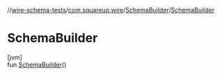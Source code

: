 //[wire-schema-tests](../../../index.md)/[com.squareup.wire](../index.md)/[SchemaBuilder](index.md)/[SchemaBuilder](-schema-builder.md)

# SchemaBuilder

[jvm]\
fun [SchemaBuilder](-schema-builder.md)()
